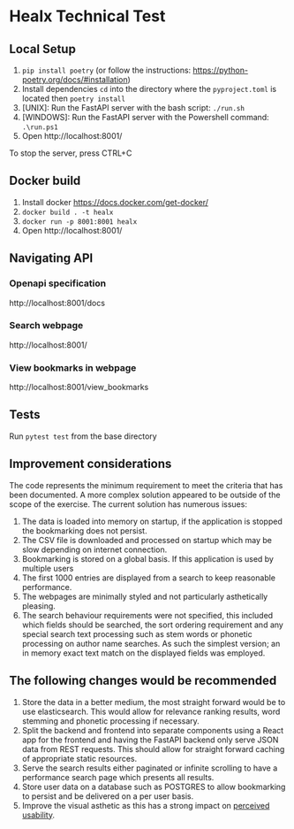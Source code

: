 # Healx Technical Test

## Local Setup

1. `pip install poetry` (or follow the instructions: https://python-poetry.org/docs/#installation)
2. Install dependencies `cd` into the directory where the `pyproject.toml` is located then `poetry install`
3. [UNIX]: Run the FastAPI server with the bash script: `./run.sh`
4. [WINDOWS]: Run the FastAPI server with the Powershell command: `.\run.ps1`
5. Open http://localhost:8001/

To stop the server, press CTRL+C

## Docker build

1. Install docker https://docs.docker.com/get-docker/
2. `docker build . -t healx`
2. `docker run -p 8001:8001 healx`
3. Open http://localhost:8001/

## Navigating API

### Openapi specification
http://localhost:8001/docs 

### Search webpage
http://localhost:8001/ 

### View bookmarks in webpage
http://localhost:8001/view_bookmarks

## Tests

Run `pytest test` from the base directory

## Improvement considerations
The code represents the minimum requirement to meet the criteria that has been documented. A more complex solution appeared to be outside of the scope of the exercise. The current solution has numerous issues:

1. The data is loaded into memory on startup, if the application is stopped the bookmarking does not persist.
2. The CSV file is downloaded and processed on startup which may be slow depending on internet connection.
3. Bookmarking is stored on a global basis. If this application is used by multiple users
4. The first 1000 entries are displayed from a search to keep reasonable performance. 
5. The webpages are minimally styled and not particularly asthetically pleasing.
6. The search behaviour requirements were not specified, this included which fields should be searched, the sort ordering requirement and any special search text processing such as stem words or phonetic processing on author name searches. As such the simplest version; an in memory exact text match on the displayed fields was employed.

## The following changes would be recommended

1. Store the data in a better medium, the most straight forward would be to use elasticsearch. This would allow for relevance ranking results, word stemming and phonetic processing if necessary.
2. Split the backend and frontend into separate components using a React app for the frontend and having the FastAPI backend only serve JSON data from REST requests. This should allow for straight forward caching of appropriate static resources.
3. Serve the search results either paginated or infinite scrolling to have a performance search page which presents all results.
4. Store user data on a database such as POSTGRES to allow bookmarking to persist and be delivered on a per user basis.
5. Improve the visual asthetic as this has a strong impact on [perceived usability](https://medium.com/aleph-universe/be-aware-of-aesthetic-usability-effect-in-user-research-ac4c93193089).

